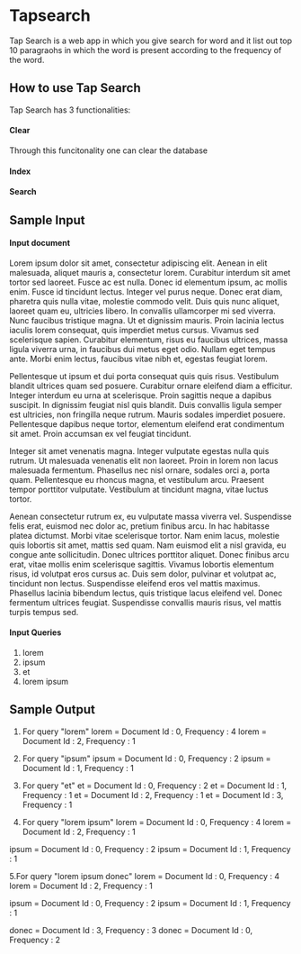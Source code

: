# Tapsearch

Tap Search is a web app in which you give search for word and it list out top 10 paragraohs in which the word is present according to the frequency of the word.

## How to use Tap Search

Tap Search has 3 functionalities:

#### Clear

Through this funcitonality one can clear the database
#### Index
#### Search

## Sample Input 

#### Input document

Lorem ipsum dolor sit amet, consectetur adipiscing elit. Aenean in elit malesuada, aliquet mauris a, consectetur lorem. Curabitur interdum sit amet tortor sed laoreet. Fusce ac est nulla. Donec id elementum ipsum, ac mollis enim. Fusce id tincidunt lectus. Integer vel purus neque. Donec erat diam, pharetra quis nulla vitae, molestie commodo velit. Duis quis nunc aliquet, laoreet quam eu, ultricies libero. In convallis ullamcorper mi sed viverra. Nunc faucibus tristique magna. Ut et dignissim mauris. Proin lacinia lectus iaculis lorem consequat, quis imperdiet metus cursus. Vivamus sed scelerisque sapien. Curabitur elementum, risus eu faucibus ultrices, massa ligula viverra urna, in faucibus dui metus eget odio. Nullam eget tempus ante. Morbi enim lectus, faucibus vitae nibh et, egestas feugiat lorem.

Pellentesque ut ipsum et dui porta consequat quis quis risus. Vestibulum blandit ultrices quam sed posuere. Curabitur ornare eleifend diam a efficitur. Integer interdum eu urna at scelerisque. Proin sagittis neque a dapibus suscipit. In dignissim feugiat nisl quis blandit. Duis convallis ligula semper est ultricies, non fringilla neque rutrum. Mauris sodales imperdiet posuere. Pellentesque dapibus neque tortor, elementum eleifend erat condimentum sit amet. Proin accumsan ex vel feugiat tincidunt.

Integer sit amet venenatis magna. Integer vulputate egestas nulla quis rutrum. Ut malesuada venenatis elit non laoreet. Proin in lorem non lacus malesuada fermentum. Phasellus nec nisl ornare, sodales orci a, porta quam. Pellentesque eu rhoncus magna, et vestibulum arcu. Praesent tempor porttitor vulputate. Vestibulum at tincidunt magna, vitae luctus tortor.

Aenean consectetur rutrum ex, eu vulputate massa viverra vel. Suspendisse felis erat, euismod nec dolor ac, pretium finibus arcu. In hac habitasse platea dictumst. Morbi vitae scelerisque tortor. Nam enim lacus, molestie quis lobortis sit amet, mattis sed quam. Nam euismod elit a nisl gravida, eu congue ante sollicitudin. Donec ultrices porttitor aliquet. Donec finibus arcu erat, vitae mollis enim scelerisque sagittis. Vivamus lobortis elementum risus, id volutpat eros cursus ac. Duis sem dolor, pulvinar et volutpat ac, tincidunt non lectus. Suspendisse eleifend eros vel mattis maximus. Phasellus lacinia bibendum lectus, quis tristique lacus eleifend vel. Donec fermentum ultrices feugiat. Suspendisse convallis mauris risus, vel mattis turpis tempus sed.

#### Input Queries

1. lorem
2. ipsum
3. et
4. lorem ipsum

## Sample Output

1. For query "lorem"
lorem = Document Id : 0, Frequency : 4
lorem = Document Id : 2, Frequency : 1

2. For query "ipsum"
ipsum = Document Id : 0, Frequency : 2
ipsum = Document Id : 1, Frequency : 1

3. For query "et"
et = Document Id : 0, Frequency : 2
et = Document Id : 1, Frequency : 1
et = Document Id : 2, Frequency : 1
et = Document Id : 3, Frequency : 1

4. For query "lorem ipsum"
lorem = Document Id : 0, Frequency : 4
lorem = Document Id : 2, Frequency : 1

ipsum = Document Id : 0, Frequency : 2
ipsum = Document Id : 1, Frequency : 1

5.For query "lorem ipsum donec"
lorem = Document Id : 0, Frequency : 4
lorem = Document Id : 2, Frequency : 1

ipsum = Document Id : 0, Frequency : 2
ipsum = Document Id : 1, Frequency : 1

donec = Document Id : 3, Frequency : 3
donec = Document Id : 0, Frequency : 2
